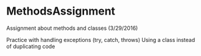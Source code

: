 # MethodsAssignment
Assignment about methods and classes (3/29/2016)

Practice with handling exceptions (try, catch, throws)
Using a class instead of duplicating code
